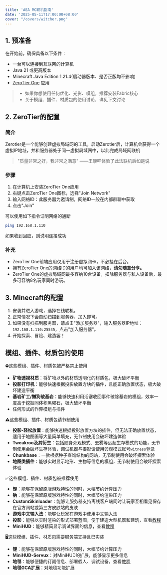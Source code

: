 ```yaml
---
title: 'AEA MC联机指南'
date: '2025-05-11T17:00:00+08:00'
cover: "/covers/witcher.png"
---
```


## 1. 预准备
在开始前，确保具备以下条件：
- 一台可以连接到互联网的计算机
- Java 21 或更高版本
- Minecraft Java Edition 1.21.4(启动器版本、是否正版均不影响)
- [ZeroTier One](https://www.zerotier.com/download/) 应用

> - 如果你想使用任何优化、光影、模组，推荐安装Fabric核心
> - 关于模组、插件、材质包的使用讨论，详见下文讨论

## 2. ZeroTier的配置
### 简介
Zerotier是一个能够创建虚拟局域网的工具，启动Zerotier后，计算机会获得一个虚拟IP地址，并和服务器处于同一虚拟局域网中，以此完成局域网联机
> "质量非常之好，我非常之满意" ——王康咩体验了此法联机后如是说
### 步骤
1. 在计算机上安装ZeroTier One应用
2. 右键点击ZeroTier One图标，选择"Join Network"
3. 输入网络ID：此服务器为邀请制，网络ID一般在内部群聊中获取
4. 点击"Join"

可以使用如下指令证明网络的通断

```bash
ping 192.168.1.110
```

如果收到回应，则说明连接成功

### 补充
- ZeroTier One前端应用仅用于注册虚拟网卡，不必挂在后台。
- 拥有ZeroTier One的网络ID的用户均可加入该网络，**请勿随意分享。**
- ZeroTier One的虚拟局域网最多容纳10台设备，扣除服务器与私人设备后，最多可容纳8名玩家同时游玩。

## 3. Minecraft的配置
1. 安装并进入游戏，选择在线联机。
2. 正常情况下会自动扫描到服务器，加入即可。
3. 如果没有扫描到服务器，请点击"添加服务器"，输入服务器IP地址：`192.168.1.110:25535`，点击"加入服务器"。
4. 开始探索、冒险、建造罢！

## 模组、插件、材质包的使用
⛔这些模组、插件、材质包被严格禁止使用
- **矿物透视材质**：将矿物以外的材质透明化的材质包，极大破坏平衡
- **投影打印机**：能够快速根据投影放置方块的插件，且能正确放置状态，极大破坏建造平衡
- **基岩矿工/懒狗破基岩**：能够快速利用活塞收回事件破除基岩的模组，效率一度高于挖掘同体积黑曜石，极大破坏平衡
- 任何形式的作弊模组与插件

⚠️这些模组、插件、材质包请节制使用
- **投影-轻松放置**：能够快速根据投影放置方块的插件，但无法正确放置状态，适用于地图画等大量简单填充，无节制使用会破坏建造体验
- **Tweakroo及其衍生**：包括随身旁观模式、去雾等远超生存模式的功能，无节制使用会破坏生存体验，调试机器与摄影请使用旁观模式账号`witness`登录
- **Chunkbase**：一款根据种子查询结构的网站，无节制使用会破坏探索体验
- **地图类插件**：能够实时显示地形、生物等信息的模组，无节制使用会破坏探索体验

✅这些模组、插件、材质包被推荐使用
- **锂**：能够在保留原版游戏特性的同时，大幅节约计算压力
- **钠**：能够在保留原版游戏特性的同时，大幅节约渲染压力
- **CustomSkinloader**：能够让服务器支持离线客户端同时让玩家互相看见保存在官方网站或第三方皮肤站的皮肤
- **游戏中文输入法**：能够让玩家在游戏中使用中文输入法
- **投影**：能够以实时渲染的形式部署蓝图，便于建造大型机器和建筑，查看[教程](https://www.mcmod.cn/post/1308.html)
- **MiniHUD**：能够精简显示调试界面的信息，查看[教程](https://www.mcmod.cn/class/2311.html)

🖥️这些模组、插件、材质包需要服务端支持且已实装
- **锂**：能够在保留原版游戏特性的同时，大幅节约计算压力
- **MiniHUD-Servux**：对MiniHUD的扩展，能够显示更多信息
- **地毯**：能够便捷的订阅信息、部署假人、调试设备，查看[教程](https://www.mcmod.cn/item/670880.html)
- **地毯GCA扩展**：对地毯功能扩展



